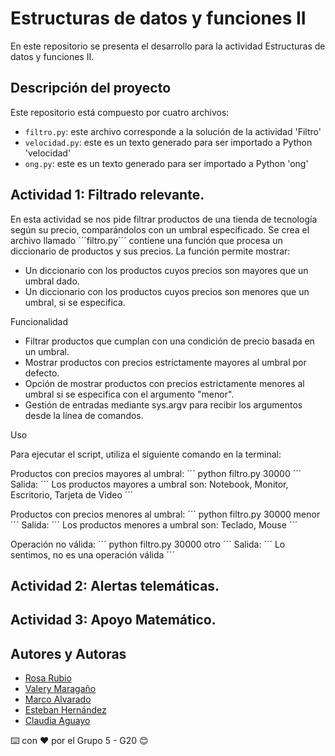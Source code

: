 # Estructuras de datos y funciones II
En este repositorio se presenta el desarrollo para la actividad Estructuras de datos y funciones II.

## Descripción del proyecto

Este repositorio está compuesto por cuatro archivos: 
  - ```filtro.py```: este archivo corresponde a la solución de la actividad 'Filtro'
  - ```velocidad.py```: este es un texto generado para ser importado a Python 'velocidad'
  - ```ong.py```: este es un texto generado para ser importado a Python 'ong'

## Actividad 1: Filtrado relevante.

En esta actividad se nos pide filtrar productos de una tienda de tecnología según su precio, comparándolos con un umbral especificado. Se crea el archivo llamado ´´´filtro.py´´´ contiene una función que procesa un diccionario de productos y sus precios. La función permite mostrar:

- Un diccionario con los productos cuyos precios son mayores que un umbral dado.
- Un diccionario con los productos cuyos precios son menores que un umbral, si se especifica.

Funcionalidad

- Filtrar productos que cumplan con una condición de precio basada en un umbral.
- Mostrar productos con precios estrictamente mayores al umbral por defecto.
- Opción de mostrar productos con precios estrictamente menores al umbral si se especifica con el argumento "menor".
- Gestión de entradas mediante sys.argv para recibir los argumentos desde la línea de comandos.

Uso

Para ejecutar el script, utiliza el siguiente comando en la terminal:

Productos con precios mayores al umbral:
´´´
python filtro.py 30000
´´´
Salida:
´´´
Los productos mayores a umbral son: Notebook, Monitor, Escritorio, Tarjeta de Video
´´´

Productos con precios menores al umbral:
´´´
python filtro.py 30000 menor
´´´
Salida:
´´´
Los productos menores a umbral son: Teclado, Mouse
´´´

Operación no válida:
´´´
python filtro.py 30000 otro
´´´
Salida:
´´´
Lo sentimos, no es una operación válida
´´´
## Actividad 2: Alertas telemáticas.
## Actividad 3: Apoyo Matemático.





## Autores y Autoras

- [Rosa Rubio](https://github.com/PaulinaRubioP)
- [Valery Maragaño](https://github.com/Valyxp)
- [Marco Alvarado](https://github.com/7pixel-cl)
- [Esteban Hernández](https://github.com/stivhc)
- [Claudia Aguayo](https://github.com/aguayo40)

⌨️ con ❤️ por el Grupo 5 - G20 😊
